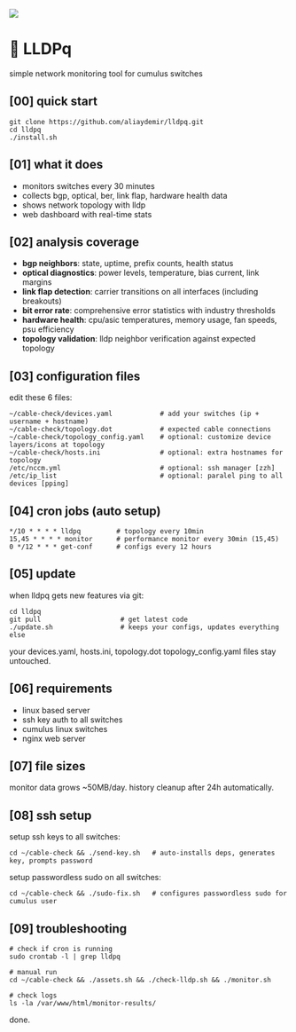 ![](assets/nvidia.png)

# 🚀️ LLDPq

simple network monitoring tool for cumulus switches

## [00] quick start  

``` 
git clone https://github.com/aliaydemir/lldpq.git 
cd lldpq
./install.sh 
```

## [01] what it does

- monitors switches every 30 minutes  
- collects bgp, optical, ber, link flap, hardware health data
- shows network topology with lldp
- web dashboard with real-time stats

## [02] analysis coverage

- **bgp neighbors**: state, uptime, prefix counts, health status
- **optical diagnostics**: power levels, temperature, bias current, link margins  
- **link flap detection**: carrier transitions on all interfaces (including breakouts)
- **bit error rate**: comprehensive error statistics with industry thresholds
- **hardware health**: cpu/asic temperatures, memory usage, fan speeds, psu efficiency
- **topology validation**: lldp neighbor verification against expected topology

## [03] configuration files

edit these 6 files:

```
~/cable-check/devices.yaml            # add your switches (ip + username + hostname)
~/cable-check/topology.dot            # expected cable connections
~/cable-check/topology_config.yaml    # optional: customize device layers/icons at topology
~/cable-check/hosts.ini               # optional: extra hostnames for topology  
/etc/nccm.yml                         # optional: ssh manager [zzh]
/etc/ip_list                          # optional: paralel ping to all devices [pping]
```

## [04] cron jobs (auto setup)

```
*/10 * * * * lldpq         # topology every 10min
15,45 * * * * monitor      # performance monitor every 30min (15,45)  
0 */12 * * * get-conf      # configs every 12 hours
```

## [05] update

when lldpq gets new features via git:

```
cd lldpq
git pull                    # get latest code
./update.sh                 # keeps your configs, updates everything else
```

your devices.yaml, hosts.ini, topology.dot topology_config.yaml files stay untouched.

## [06] requirements

- linux based server
- ssh key auth to all switches  
- cumulus linux switches
- nginx web server

## [07] file sizes

monitor data grows ~50MB/day. history cleanup after 24h automatically.

## [08] ssh setup

setup ssh keys to all switches:

```
cd ~/cable-check && ./send-key.sh   # auto-installs deps, generates key, prompts password
```

setup passwordless sudo on all switches:

```
cd ~/cable-check && ./sudo-fix.sh   # configures passwordless sudo for cumulus user
```

## [09] troubleshooting

```
# check if cron is running
sudo crontab -l | grep lldpq

# manual run
cd ~/cable-check && ./assets.sh && ./check-lldp.sh && ./monitor.sh

# check logs  
ls -la /var/www/html/monitor-results/
```

done.
